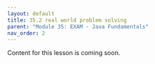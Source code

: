 ```yaml
---
layout: default
title: 35.2 real world problem solving
parent: "Module 35: EXAM - Java Fundamentals"
nav_order: 2
---
```


Content for this lesson is coming soon.
